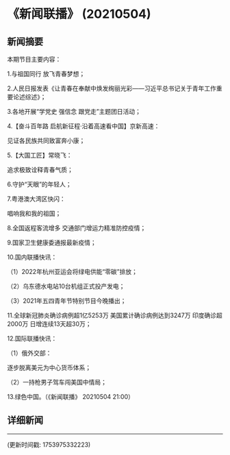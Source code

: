 # 《新闻联播》 (20210504)

## 新闻摘要

本期节目主要内容：


1.与祖国同行 放飞青春梦想；


2.人民日报发表《让青春在奉献中焕发绚丽光彩——习近平总书记关于青年工作重要论述综述》；


3.各地开展“学党史 强信念 跟党走”主题团日活动；


4.【奋斗百年路 启航新征程·沿着高速看中国】京新高速：

见证各民族共同致富奔小康；


5.【大国工匠】常晓飞：

追求极致诠释青春气质；


6.守护“天眼”的年轻人；


7.粤港澳大湾区快闪：

唱响我和我的祖国；


8.全国返程客流增多 交通部门增运力精准防控疫情；


9.国家卫生健康委通报最新疫情；


10.国内联播快讯：


（1）2022年杭州亚运会将绿电供能“零碳”排放；


（2）乌东德水电站10台机组正式投产发电；


（3）2021年五四青年节特别节目今晚播出；


11.全球新冠肺炎确诊病例超1亿5253万 美国累计确诊病例达到3247万 印度确诊超2000万 日增连续13天超30万；


12.国际联播快讯：


（1）俄外交部：

逐步脱离美元为中心货币体系；


（2）一持枪男子驾车闯美国中情局；


13.绿色中国。（《新闻联播》 20210504 21:00）

## 详细新闻

---

(更新时间戳: 1753975332223)

